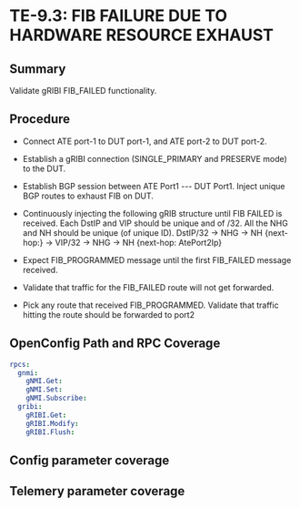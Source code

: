 # TE-9.3: FIB FAILURE DUE TO HARDWARE RESOURCE EXHAUST

## Summary

Validate gRIBI FIB_FAILED functionality.

## Procedure

*   Connect ATE port-1 to DUT port-1, and ATE port-2 to DUT port-2.

*   Establish a gRIBI connection (SINGLE_PRIMARY and PRESERVE mode) to the DUT.

*   Establish BGP session between ATE Port1 --- DUT Port1. Inject unique BGP routes to exhaust FIB on DUT.

*   Continuously injecting the following gRIB structure until FIB FAILED is received. 
    Each DstIP and VIP should be unique and of /32. All the NHG and NH should be unique (of unique ID).
    DstIP/32 -> NHG -> NH {next-hop:} -> VIP/32 -> NHG -> NH {next-hop: AtePort2Ip}
    
*   Expect FIB_PROGRAMMED message until the first FIB_FAILED message received.

*   Validate that traffic for the FIB_FAILED route will not get forwarded. 

*   Pick any route that received FIB_PROGRAMMED. Validate that traffic hitting the route should be forwarded to port2 


## OpenConfig Path and RPC Coverage
```yaml
rpcs:
  gnmi:
    gNMI.Get:
    gNMI.Set:
    gNMI.Subscribe:
  gribi:
    gRIBI.Get:
    gRIBI.Modify:
    gRIBI.Flush:
```

## Config parameter coverage

## Telemery parameter coverage
